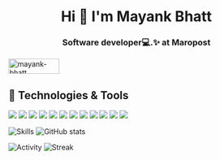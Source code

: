 <h1 align="center">Hi 👋 I'm Mayank Bhatt</h1>
<h3 align="center">Software developer💻.✨ at Maropost</h3>

<!-- ![](https://visitor-badge.laobi.icu/badge?page_id=mayankbhatt07141.mayankbhatt07141) -->

<a href="https://www.linkedin.com/in/mayankbhatt07141/" target="blank"><img align="center" src="https://img.shields.io/badge/LinkedIn-00599C?style=for-the-badge&logo=linkedin&logoColor=white" alt="mayank-bhatt" height="30" width="100" /></a>

## 🔧 Technologies & Tools

![](https://img.shields.io/badge/Visual_Studio_Code-0078D4?style=for-the-badge&logo=visual%20studio%20code&logoColor=white&theme=tokyonight)
![](https://img.shields.io/badge/C-00599C?style=for-the-badge&logo=c&logoColor=white&theme=tokyonight)
![](https://img.shields.io/badge/Java-00599C?style=for-the-badge&logo=java&logoColor=white&theme=tokyonight)
![]( https://img.shields.io/badge/JavaScript-00599C?style=for-the-badge&logo=javascript&logoColor=Yellow)
![]( https://img.shields.io/badge/CSS-00599C?&style=for-the-badge&logo=css3&logoColor=Blue)
![]( https://img.shields.io/badge/HTML-00599C?style=for-the-badge&logo=html5&logoColor=#913d04)
![]( https://img.shields.io/badge/MySQL-00599C?style=for-the-badge&logo=mysql&logoColor=white)
![]( https://img.shields.io/badge/React-00599C?style=for-the-badge&logo=react&logoColor=white)
![]( https://img.shields.io/badge/Redux-00599C?style=for-the-badge&logo=redux&logoColor=purple)
![]( https://img.shields.io/badge/ruby-00599C?style=for-the-badge&logo=ruby&logoColor=red)
![]( https://img.shields.io/badge/rails-00599C?style=for-the-badge&logo=rail&logoColor=red)
![](https://img.shields.io/npm/types/typescript?style=for-the-badge)

<div display="flex" flex-direction="column">

<!-- most used languages -->


![Skills](https://github-readme-stats.vercel.app/api/top-langs/?username=mayankbhatt07141&langs_count=10&hide_border=true&layout=compact&theme=tokyonight)
![GitHub stats](https://github-readme-stats.vercel.app/api?username=mayankbhatt07141&layout=compact&theme=tokyonight)

![Activity](https://activity-graph.herokuapp.com/graph?username=mayankbhatt07141&area=true&hide_border=false&theme=tokyonight)
  ![Streak](https://github-readme-streak-stats.herokuapp.com/?user=mayankbhatt07141&hide_border=true&theme=tokyonight)
</div>
